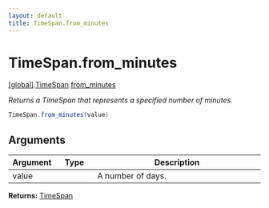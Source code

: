 ```yaml
---
layout: default
title: TimeSpan.from_minutes
---
```


# TimeSpan.from_minutes

[\[global\]]({{site.baseurl}}/docs/).[TimeSpan]({{site.baseurl}}/docs/TimeSpan/).[from_minutes]({{site.baseurl}}/docs/TimeSpan/from_minutes/)

_Returns a TimeSpan that represents a specified number of minutes._

```cs
TimeSpan.from_minutes(value)
```

## Arguments

<table>
  <col width="15%">
  <col width="15%">
  <thead>
    <tr>
      <th>Argument</th>
      <th>Type</th>
      <th>Description</th>
    </tr>
  </thead>
  <tbody>
    <tr>
      <td>value</td>
      <td></td>
      <td>A number of days.</td>
    </tr>
  </tbody>
</table>

**Returns:** [TimeSpan]({{site.baseurl}}/docs/TaffyScript/TimeSpan)
